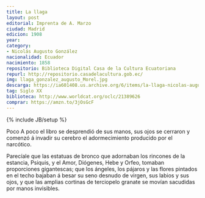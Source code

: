 ```yaml
---
title: La llaga
layout: post
editorial: Imprenta de A. Marzo
ciudad: Madrid
edicion: 1908
year:
category: 
- Nicolás Augusto González
nacionalidad: Ecuador
nacimiento: 1858
repositorio: Biblioteca Digital Casa de la Cultura Ecuatoriana
repurl: http://repositorio.casadelacultura.gob.ec/
img: llaga_gonzalez_augusto_Morel.jpg
descarga: https://ia601408.us.archive.org/6/items/la-llaga-nicolas-augusto-gonzalez/La%20llaga%20-%20Nicol%C3%A1s%20Augusto%20Gonz%C3%A1lez.pdf
tag: Siglo XX
biblioteca: http://www.worldcat.org/oclc/21389626
comprar: https://amzn.to/3jOsGcF
---
```

{% include JB/setup %}

Poco A poco el libro se desprendió de sus manos, sus ojos se cerraron y comenzó á invadir su cerebro el adormecimiento producido por el narcótico. 
 
Parecíale que las estatuas de bronco que adornaban los rincones de la estancia, Psiquis, y el Amor, Diógenes, Hebe y Orfeo, tomaban proporciones gigantescas; que los ángeles, los pájaros y las flores pintados en el techo bajaban á besar su seno desnudo de virgen, sus labios y sus ojos, y que las amplias cortinas de terciopelo granate se movían sacudidas por manos invisibles.

